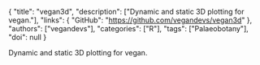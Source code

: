 {
  "title": "vegan3d",
  "description": ["Dynamic and static 3D plotting for vegan."],
  "links": {
    "GitHub": "https://github.com/vegandevs/vegan3d"
  },
  "authors": ["vegandevs"],
  "categories": ["R"],
  "tags": ["Palaeobotany"],
  "doi": null
}

<!-- Generated by csv2md.R – do not edit by hand -->

Dynamic and static 3D plotting for vegan.